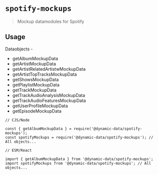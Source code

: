 # `spotify-mockups`

> Mockup datamodules for Spotify

## Usage

Dataobjects -

- getAlbumMockupData
- getArtistMockupData
- getArtistRelatedArtistwMockupData
- getArtistTopTracksMockupData
- getShowsMockupData
- getPlaylistMockupData
- getTrackMockupData
- getTrackAudioAnalysisMockupData
- getTrackAudioFeaturesMockupData
- getUserProfileMockupData
- getEpisodeMockupData



```
// CJS/Node

const { getAlbumMockupData } = require('@dynamic-data/spotify-mockups');
const spotifyMockups = require('@dynamic-data/spotify-mockups'); // All objects...

```

```
// ESM/React

import { getAlbumMockupData } from '@dynamic-data/spotify-mockups';
import spotifyMockups from '@dynamic-data/spotify-mockups'; // All objects...

```